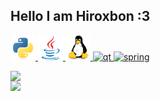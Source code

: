 


<h2 align=left> Hello I am Hiroxbon :3</h2>
<p align=left> <a href="https://www.java.com" target="_blank" rel="noreferrer">
<img src="https://raw.githubusercontent.com/devicons/devicon/master/icons/python/python-original.svg" alt="python" width="40" height="40"/> </a> <a href="https://www.qt.io/" target="_blank" rel="noreferrer">
<img src="https://raw.githubusercontent.com/devicons/devicon/master/icons/java/java-original.svg" alt="java" width="40" height="40"/> </a> <a href="https://www.linux.org/" target="_blank" rel="noreferrer">
<img src="https://raw.githubusercontent.com/devicons/devicon/master/icons/linux/linux-original.svg" alt="linux" width="40" height="40"/> </a> <a href="https://www.python.org" target="_blank" rel="noreferrer"> 
<img src="https://upload.wikimedia.org/wikipedia/commons/0/0b/Qt_logo_2016.svg" alt="qt" width="40" height="40"/> </a> <a href="https://spring.io/" target="_blank" rel="noreferrer"> 
<img src="https://www.vectorlogo.zone/logos/springio/springio-icon.svg" alt="spring" width="40" height="40"/> </a> </p>




<p align=left>
  <img align=left width="410"  src="https://github-readme-stats.vercel.app/api/top-langs/?username=SkyBorn888&layout=compact&theme=chartreuse-dark&show_icons=true" />
  <img align=left width="420"  src="https://github-readme-stats.vercel.app/api?username=SkyBorn888&count_private=true&theme=chartreuse-dark&show_icons=true" />
</p>

